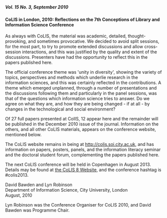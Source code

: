 ##### Vol. 15 No. 3, September 2010

#### CoLIS in London, 2010: Reflections on the 7th Conceptions of Library and Information Science Conference

As always with CoLIS, the material was academic, detailed, thought-provoking, and sometimes provocative. We decided to avoid split sessions, for the most part, to try to promote extended discussions and allow cross-session interactions, and this was justified by the quality and extent of the discussions. Presenters have had the opportunity to reflect this in the papers published here.

The official conference theme was 'unity in diversity', showing the variety of topics, perspectives and methods which underlie research in the information sciences, and this was certainly reflected in the contributions. A theme which emerged unplanned, through a number of presentations and the discussions following them and particularly in the panel sessions, was that of the questions which information science tries to answer. Do we agree on what they are, and how they are being changed - if at all - by changes in the technological and social environment?

Of 27 full papers presented at ColIS, 12 appear here and the remainder will be published in the December 2010 issue of the journal. Information on the others, and all other CoLIS materials, appears on the conference website, mentioned below.

The CoLIS website remains in being at http://colis.soi.city.ac.uk, and has information on papers, posters, panels, and the information literacy seminar and the doctoral student forum, complementing the papers published here.

The next CoLIS conference will be held in Copenhagen in August 2013\. Details may be found at [the CoLIS 8 Website](http://www.iva.dk/english/colis8), and the conference hashtag is #colis2013.

David Bawden and Lyn Robinson  
Department of Information Science, City University, London  
August, 2010

Lyn Robinson was the Conference Organiser for CoLIS 2010, and David Bawden was Programme Chair.
